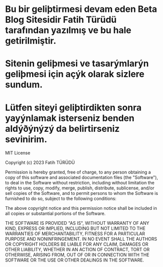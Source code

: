 # Bu bir geliþtirmesi devam eden Beta Blog Sitesidir Fatih Türüdü tarafından yazılmış ve bu hale getirilmiştir.  
# Sitenin geliþmesi ve tasarýmlarýn geliþmesi için açýk olarak sizlere sundum.
# Lütfen siteyi geliþtirdikten sonra yayýnlamak isterseniz benden aldýðýnýzý da belirtirseniz sevinirim.

MIT License

Copyright (c) 2023 Fatih TÜRÜDÜ

Permission is hereby granted, free of charge, to any person obtaining a copy
of this software and associated documentation files (the "Software"), to deal
in the Software without restriction, including without limitation the rights
to use, copy, modify, merge, publish, distribute, sublicense, and/or sell
copies of the Software, and to permit persons to whom the Software is
furnished to do so, subject to the following conditions:

The above copyright notice and this permission notice shall be included in all
copies or substantial portions of the Software.

THE SOFTWARE IS PROVIDED "AS IS", WITHOUT WARRANTY OF ANY KIND, EXPRESS OR
IMPLIED, INCLUDING BUT NOT LIMITED TO THE WARRANTIES OF MERCHANTABILITY,
FITNESS FOR A PARTICULAR PURPOSE AND NONINFRINGEMENT. IN NO EVENT SHALL THE
AUTHORS OR COPYRIGHT HOLDERS BE LIABLE FOR ANY CLAIM, DAMAGES OR OTHER
LIABILITY, WHETHER IN AN ACTION OF CONTRACT, TORT OR OTHERWISE, ARISING FROM,
OUT OF OR IN CONNECTION WITH THE SOFTWARE OR THE USE OR OTHER DEALINGS IN THE
SOFTWARE.
